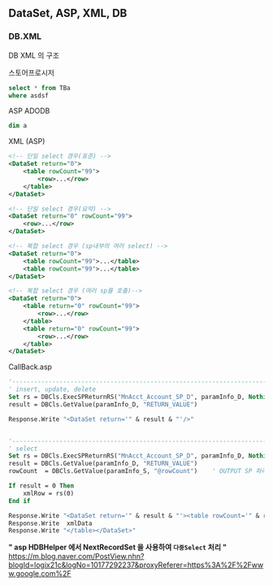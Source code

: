 ## DataSet, ASP, XML, DB

###  DB.XML

DB XML 의 구조






스토어프로시저
```sql
select * from TBa
where asdsf


```

ASP ADODB 
```vb
dim a

```

XML (ASP)
```xml
<!-- 단일 select 경우(표준) -->
<DataSet return="0">
    <table rowCount="99">
        <row>...</row>
    </table>
</DataSet>

<!-- 단일 select 경우(요약) -->
<DataSet return="0" rowCount="99">
    <row>...</row>
</DataSet>

<!-- 복합 select 경우 (sp내부의 여러 select) -->
<DataSet return="0">
    <table rowCount="99">...</table>
    <table rowCount="99">...</table>
</DataSet>

<!-- 복합 select 경우 (여러 sp를 호출)-->
<DataSet return="0">
    <table return="0" rowCount="99">
        <row>...</row>
    </table>
    <table return="0" rowCount="99">
        <row>...</row>
    </table>
</DataSet>


```


CallBack.asp
```vb
'--------------------------------------------------------------------------------
' insert, update, delete
Set rs = DBCls.ExecSPReturnRS("MnAcct_Account_SP_D", paramInfo_D, Nothing)
result = DBCls.GetValue(paramInfo_D, "RETURN_VALUE") 

Response.Write "<DataSet return='" & result & "'/>"


'--------------------------------------------------------------------------------
' select
Set rs = DBCls.ExecSPReturnRS("MnAcct_Account_SP_D", paramInfo_D, Nothing)
result = DBCls.GetValue(paramInfo_D, "RETURN_VALUE") 
rowCount  = DBCls.GetValue(paramInfo_S, "@rowCount")    ' OUTPUT SP 파라메터

If result = 0 Then
    xmlRow = rs(0)
End if

Response.Write "<DataSet return='" & result & "'><table rowCount='" & rowCount & "'> "
Response.Write  xmlData
Response.Write "</table></DataSet>"

```

**" asp  HDBHelper 에서 NextRecordSet 을 사용하여 `다중Select` 처리 "**
https://m.blog.naver.com/PostView.nhn?blogId=logix21c&logNo=10177292237&proxyReferer=https%3A%2F%2Fwww.google.com%2F